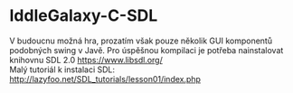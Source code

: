 # IddleGalaxy-C-SDL
V budoucnu možná hra, prozatím však pouze několik GUI komponentů podobných swing v Javě.
Pro úspěšnou kompilaci je potřeba nainstalovat knihovnu SDL 2.0 https://www.libsdl.org/                     
Malý tutoriál k instalaci SDL: http://lazyfoo.net/SDL_tutorials/lesson01/index.php
